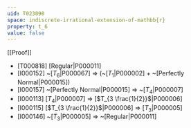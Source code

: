 ```yaml
---
uid: T023090
space: indiscrete-irrational-extension-of-mathbb{r}
property: t_6
value: false
---
```

[[Proof]]

* [T000818] [Regular|P000011]
* [I000152] ~[$T_6$|P000067] => (~[$T_1$|P000002] + ~[Perfectly Normal|P000015])
* [I000157] ~[Perfectly Normal|P000015] => ~[$T_4$|P000007]
* [I000113] [$T_4$|P000007] => [$T_{3 \frac{1}{2}}$|P000006]
* [I000115] [$T_{3 \frac{1}{2}}$|P000006] => [$T_3$|P000005]
* [I000146] ~[$T_3$|P000005] => ~[Regular|P000011]

